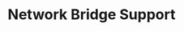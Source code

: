 ---
lang: fr
layout: doc
redirect_from:
- /fr/doc/NetworkBridgeSupport/
- /fr/doc/network-bridge-support/
- /fr/wiki/NetworkBridgeSupport/
redirect_to: https://github.com/Qubes-Community/Contents/blob/master/docs/configuration/network-bridge-support.md
ref: 113
title: Network Bridge Support
---